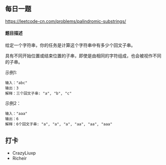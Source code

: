 ## 每日一题
https://leetcode-cn.com/problems/palindromic-substrings/

#### 题目描述
给定一个字符串，你的任务是计算这个字符串中有多少个回文子串。

具有不同开始位置或结束位置的子串，即使是由相同的字符组成，也会被视作不同的子串。

示例1:

```
输入："abc"
输出：3
解释：三个回文子串: "a", "b", "c"
```

示例2：

```
输入："aaa"
输出：6
解释：6个回文子串: "a", "a", "a", "aa", "aa", "aaa"
```


## 打卡

- CrazyLiuxp
- Richeir